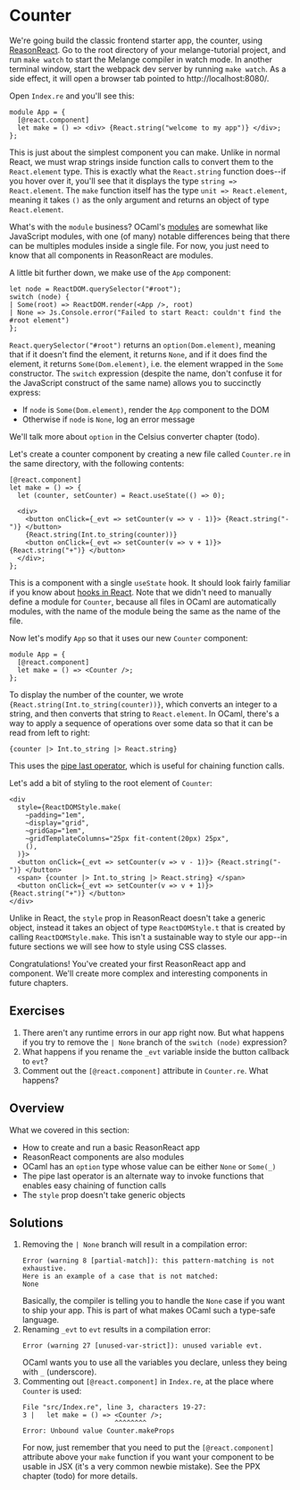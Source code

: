# Counter

We're going build the classic frontend starter app, the counter, using
[ReasonReact](https://reasonml.github.io/reason-react/). Go to the root
directory of your melange-tutorial project, and run `make watch` to start the
Melange compiler in watch mode. In another terminal window, start the webpack
dev server by running `make watch`. As a side effect, it will open a browser tab
pointed to http://localhost:8080/.

Open `Index.re` and you'll see this:

```reason
module App = {
  [@react.component]
  let make = () => <div> {React.string("welcome to my app")} </div>;
};
```

This is just about the simplest component you can make. Unlike in normal React,
we must wrap strings inside function calls to convert them to the
`React.element` type. This is exactly what the `React.string` function does--if
you hover over it, you'll see that it displays the type `string =>
React.element`. The `make` function itself has the type `unit => React.element`,
meaning it takes `()` as the only argument and returns an object of type
`React.element`.

What's with the `module` business? OCaml's
[modules](https://cs3110.github.io/textbook/chapters/modules/modules.html) are
somewhat like JavaScript modules, with one (of many) notable differences being
that there can be multiples modules inside a single file. For now, you just need
to know that all components in ReasonReact are modules.

A little bit further down, we make use of the `App` component:

```reason
let node = ReactDOM.querySelector("#root");
switch (node) {
| Some(root) => ReactDOM.render(<App />, root)
| None => Js.Console.error("Failed to start React: couldn't find the #root element")
};
```

`React.querySelector("#root")` returns an `option(Dom.element)`, meaning that if
it doesn't find the element, it returns `None`, and if it does find the element,
it returns `Some(Dom.element)`, i.e. the element wrapped in the `Some`
constructor. The `switch` expression (despite the name, don't confuse it for the
JavaScript construct of the same name) allows you to succinctly express:

- If `node` is `Some(Dom.element)`, render the `App` component to the DOM
- Otherwise if `node` is `None`, log an error message

We'll talk more about `option` in the Celsius converter chapter (todo).

Let's create a counter component by creating a new file called `Counter.re` in
the same directory, with the following contents:

```reason
[@react.component]
let make = () => {
  let (counter, setCounter) = React.useState(() => 0);

  <div>
    <button onClick={_evt => setCounter(v => v - 1)}> {React.string("-")} </button>
    {React.string(Int.to_string(counter))}
    <button onClick={_evt => setCounter(v => v + 1)}> {React.string("+")} </button>
  </div>;
};
```

This is a component with a single `useState` hook. It should look fairly
familiar if you know about [hooks in React](https://react.dev/reference/react).
Note that we didn't need to manually define a module for `Counter`, because all
files in OCaml are automatically modules, with the name of the module being the
same as the name of the file.

Now let's modify `App` so that it uses our new `Counter` component:

```reason
module App = {
  [@react.component]
  let make = () => <Counter />;
};
```

To display the number of the counter, we wrote
`{React.string(Int.to_string(counter))}`, which converts an integer to a string,
and then converts that string to `React.element`. In OCaml, there's a way
to apply a sequence of operations over some data so that it can be
read from left to right:

```reason
{counter |> Int.to_string |> React.string}
```

This uses the [pipe last operator](../communicate-with-javascript#pipe-last),
which is useful for chaining function calls.

Let's add a bit of styling to the root element of `Counter`:

```reason
<div
  style={ReactDOMStyle.make(
    ~padding="1em",
    ~display="grid",
    ~gridGap="1em",
    ~gridTemplateColumns="25px fit-content(20px) 25px",
    (),
  )}>
  <button onClick={_evt => setCounter(v => v - 1)}> {React.string("-")} </button>
  <span> {counter |> Int.to_string |> React.string} </span>
  <button onClick={_evt => setCounter(v => v + 1)}> {React.string("+")} </button>
</div>
```

Unlike in React, the `style` prop in ReasonReact doesn't take a generic object,
instead it takes an object of type `ReactDOMStyle.t` that is created by calling
`ReactDOMStyle.make`. This isn't a sustainable way to style our app--in future
sections we will see how to style using CSS classes.

Congratulations! You've created your first ReasonReact app and component. We'll
create more complex and interesting components in future chapters.

## Exercises

1. There aren't any runtime errors in our app right now. But what happens if you
   try to remove the `| None` branch of the `switch (node)` expression?
1. What happens if you rename the `_evt` variable inside the button callback to
   `evt`?
1. Comment out the `[@react.component]` attribute in `Counter.re`. What happens?

## Overview

What we covered in this section:

- How to create and run a basic ReasonReact app
- ReasonReact components are also modules
- OCaml has an `option` type whose value can be either `None` or `Some(_)`
- The pipe last operator is an alternate way to invoke functions that enables
  easy chaining of function calls
- The `style` prop doesn't take generic objects

## Solutions

1. Removing the `| None` branch will result in a compilation error:
   ```
   Error (warning 8 [partial-match]): this pattern-matching is not exhaustive.
   Here is an example of a case that is not matched:
   None
   ```
   Basically, the compiler is telling you to handle the `None` case if you want
   to ship your app. This is part of what makes OCaml such a type-safe language.
1. Renaming `_evt` to `evt` results in a compilation error:
   ```
   Error (warning 27 [unused-var-strict]): unused variable evt.
   ```
   OCaml wants you to use all the variables you declare, unless they being with
   `_` (underscore).
1. Commenting out `[@react.component]` in `Index.re`, at the place where
   `Counter` is used:
   ```
   File "src/Index.re", line 3, characters 19-27:
   3 |   let make = () => <Counter />;
                          ^^^^^^^^
   Error: Unbound value Counter.makeProps
   ```
   For now, just remember that you need to put the `[@react.component]`
   attribute above your `make` function if you want your component to be usable
   in JSX (it's a very common newbie mistake). See the PPX chapter (todo) for
   more details.

